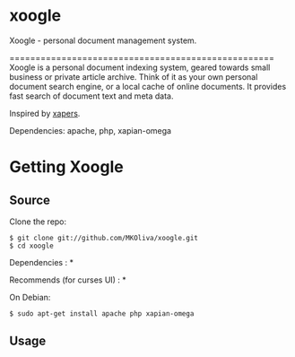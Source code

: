 # xoogle
Xoogle - personal document management system.

===================================================  
Xoogle is a personal document indexing system, geared towards small business or private article archive.  Think of it as your own personal document search engine, or a local cache of online documents.  It provides fast search of document text and meta data.

Inspired by [xapers](https://github.com/nicolassmith/xapers).

Dependencies: apache, php, xapian-omega 

Getting Xoogle
==============

## Source


Clone the repo:

    $ git clone git://github.com/MKOliva/xoogle.git
    $ cd xoogle

Dependencies :
  * 

Recommends (for curses UI) :
  * 

On Debian:

    $ sudo apt-get install apache php xapian-omega


## Usage
